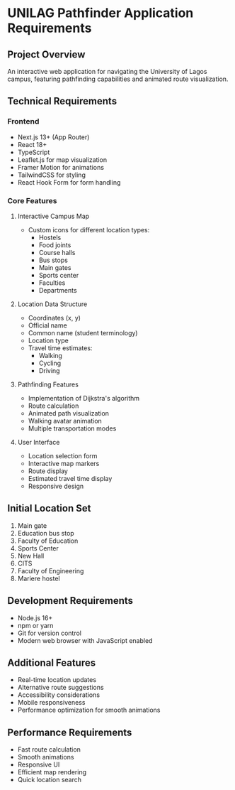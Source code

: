 # UNILAG Pathfinder Application Requirements

## Project Overview
An interactive web application for navigating the University of Lagos campus, featuring pathfinding capabilities and animated route visualization.

## Technical Requirements

### Frontend
- Next.js 13+ (App Router)
- React 18+
- TypeScript
- Leaflet.js for map visualization
- Framer Motion for animations
- TailwindCSS for styling
- React Hook Form for form handling

### Core Features
1. Interactive Campus Map
   - Custom icons for different location types:
     * Hostels
     * Food joints
     * Course halls
     * Bus stops
     * Main gates
     * Sports center
     * Faculties
     * Departments

2. Location Data Structure
   - Coordinates (x, y)
   - Official name
   - Common name (student terminology)
   - Location type
   - Travel time estimates:
     * Walking
     * Cycling
     * Driving

3. Pathfinding Features
   - Implementation of Dijkstra's algorithm
   - Route calculation
   - Animated path visualization
   - Walking avatar animation
   - Multiple transportation modes

4. User Interface
   - Location selection form
   - Interactive map markers
   - Route display
   - Estimated travel time display
   - Responsive design

## Initial Location Set
1. Main gate
2. Education bus stop
3. Faculty of Education
4. Sports Center
5. New Hall
6. CITS
7. Faculty of Engineering
8. Mariere hostel

## Development Requirements
- Node.js 16+
- npm or yarn
- Git for version control
- Modern web browser with JavaScript enabled

## Additional Features
- Real-time location updates
- Alternative route suggestions
- Accessibility considerations
- Mobile responsiveness
- Performance optimization for smooth animations

## Performance Requirements
- Fast route calculation
- Smooth animations
- Responsive UI
- Efficient map rendering
- Quick location search
